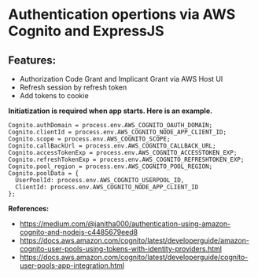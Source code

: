 # Authentication opertions via AWS Cognito and ExpressJS
## Features:
* Authorization Code Grant and Implicant Grant via AWS Host UI
* Refresh session by refresh token
* Add tokens to cookie

**Initiatization is required when app starts. Here is an example.**

```
Cognito.authDomain = process.env.AWS_COGNITO_OAUTH_DOMAIN;
Cognito.clientId = process.env.AWS_COGNITO_NODE_APP_CLIENT_ID;
Cognito.scope = process.env.AWS_COGNITO_SCOPE;
Cognito.callBackUrl = process.env.AWS_COGNITO_CALLBACK_URL;
Cognito.accessTokenExp = process.env.AWS_COGNITO_ACCESSTOKEN_EXP;
Cognito.refreshTokenExp = process.env.AWS_COGNITO_REFRESHTOKEN_EXP;
Cognito.pool_region = process.env.AWS_COGNITO_POOL_REGION;
Cognito.poolData = {
  UserPoolId: process.env.AWS_COGNITO_USERPOOL_ID,
  ClientId: process.env.AWS_COGNITO_NODE_APP_CLIENT_ID
};
```

**References:**
* https://medium.com/@janitha000/authentication-using-amazon-cognito-and-nodejs-c4485679eed8
* https://docs.aws.amazon.com/cognito/latest/developerguide/amazon-cognito-user-pools-using-tokens-with-identity-providers.html
* https://docs.aws.amazon.com/cognito/latest/developerguide/cognito-user-pools-app-integration.html